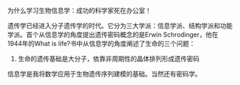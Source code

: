为什么学习生物信息学：成功的科学家死在办公室！

遗传学已经进入分子遗传学的时代。它分为三大学派：信息学派、结构学派和功能学派。首个从信息学的角度提出遗传密码概念的是Erwin Schrodinger，他在1944年的What is life?书中从信息学的角度阐述了生命的三个问题：
1. 生命的遗传基础是大分子，依靠非周期性的晶体排列形成遗传密码

信息学是我将数学应用于生物遗传序列建模的基础。当然还有密码学。